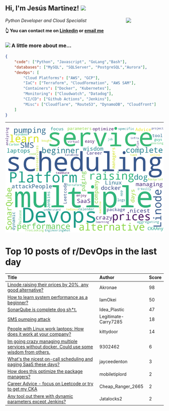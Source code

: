 <!--
**jmartinezl/jmartinezl** is a ✨ _special_ ✨ repository because its `README.md` (this file) appears on your GitHub profile.

Here are some ideas to get you started:

- 🔭 I’m currently working on ...
- 🌱 I’m currently learning ...
- 👯 I’m looking to collaborate on ...
- 🤔 I’m looking for help with ...
- 💬 Ask me about ...
- 📫 How to reach me: ...
- 😄 Pronouns: ...
- ⚡ Fun fact: ...
-->

<h2>Hi, I'm Jesús Martinez! <img src="https://media.giphy.com/media/WUlplcMpOCEmTGBtBW/giphy.gif" width="30"> </h2>
<img align='right' src="https://media.giphy.com/media/NytMLKyiaIh6VH9SPm/giphy.gif" width="120">
<p><em>Python Developer and Cloud Specialist
</em></p>

**👆 You can contact me on [Linkedin](https://www.linkedin.com/in/jes%C3%BAs-martinez-2b7b10104/) or [email me](mailto:jesus.mtz.lorenzo@gmail.com)**

### <img src="https://media.giphy.com/media/VgCDAzcKvsR6OM0uWg/giphy.gif" width="50"> A little more about me...  

```json
{
    "code": ["Python", "Javascript", "GoLang","Bash"],
    "databases": ["MySQL", "SQLServer", "PostgreSQL","Aurora"],
    "devOps": [
        "Cloud Platforms": ["AWS", "GCP"],
        "IaC": ["Terraform", "CloudFormation", "AWS SAM"],
        "Containers": ["Docker", "Kubernetes"],
        "Monitoring": ["Cloudwatch", "Datadog"],
        "CI/CD": ["Github Actions", "Jenkins"],
        "Misc": ["Cloudflare", "Route53", "DynamoDB", "Cloudfront"]
    ]
}
```
---

![Wordcloud](./cloud.png)

# Top 10 posts of r/DevOps in the last day

| Title | Author | Score |
|:---|:---|:---|
| [Linode raising their prices by 20%, any good alternative?](https://www.reddit.com/r/devops/comments/11hc8za/linode_raising_their_prices_by_20_any_good/) | Akronae | 98 |
| [How to learn system performance as a beginner?](https://www.reddit.com/r/devops/comments/11h343b/how_to_learn_system_performance_as_a_beginner/) | IamOkei | 50 |
| [SonarQube is complete dog sh*t.](https://www.reddit.com/r/devops/comments/11hjzze/sonarqube_is_complete_dog_sht/) | Idea_Plastic | 47 |
| [SMS pumping attack](https://www.reddit.com/r/devops/comments/11h07d6/sms_pumping_attack/) | Legitimate-Carry7285 | 18 |
| [People with Linux work laptops: How does it work at your company?](https://www.reddit.com/r/devops/comments/11hpgij/people_with_linux_work_laptops_how_does_it_work/) | kittydoor | 14 |
| [Im going crazy managing multiple services without docker. Could use some wisdom from others.](https://www.reddit.com/r/devops/comments/11hi1ij/im_going_crazy_managing_multiple_services_without/) | 9302462 | 6 |
| [What's the nicest on-call scheduling and paging SaaS these days?](https://www.reddit.com/r/devops/comments/11h2hi5/whats_the_nicest_oncall_scheduling_and_paging/) | jayceedenton | 3 |
| [How does this optimize the package managers?](https://www.reddit.com/r/devops/comments/11hojt0/how_does_this_optimize_the_package_managers/) | mobiletiplord | 2 |
| [Career Advice - focus on Leetcode or try to get my CKA](https://www.reddit.com/r/devops/comments/11hb96x/career_advice_focus_on_leetcode_or_try_to_get_my/) | Cheap_Ranger_2665 | 2 |
| [Any tool out there with dynamic parameters except Jenkins?](https://www.reddit.com/r/devops/comments/11hl5y8/any_tool_out_there_with_dynamic_parameters_except/) | Jatalocks2 | 2 |
